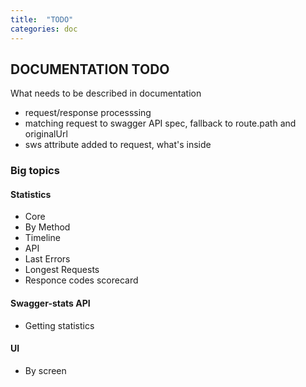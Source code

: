 ```yaml
---
title:  "TODO"
categories: doc 
---
```


## DOCUMENTATION TODO

What needs to be described in documentation 

* request/response processsing 
* matching request to swagger API spec, fallback to route.path and originalUrl  
* sws attribute added to request, what's inside 


### Big topics

#### Statistics
 
* Core 
* By Method
* Timeline 
* API 
* Last Errors 
* Longest Requests 
* Responce codes scorecard 


#### Swagger-stats API

* Getting statistics 

#### UI
* By screen 



